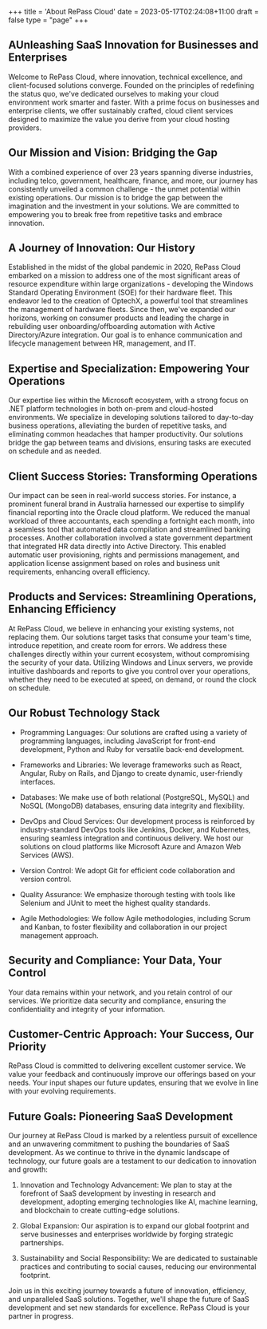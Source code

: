 +++
title = 'About RePass Cloud'
date = 2023-05-17T02:24:08+11:00
draft = false
type = "page"
+++

## AUnleashing SaaS Innovation for Businesses and Enterprises

Welcome to RePass Cloud, where innovation, technical excellence, and client-focused solutions converge. Founded on the principles of redefining the status quo, we've dedicated ourselves to making your cloud environment work smarter and faster. With a prime focus on businesses and enterprise clients, we offer sustainably crafted, cloud client services designed to maximize the value you derive from your cloud hosting providers.

## Our Mission and Vision: Bridging the Gap

With a combined experience of over 23 years spanning diverse industries, including telco, government, healthcare, finance, and more, our journey has consistently unveiled a common challenge - the unmet potential within existing operations. Our mission is to bridge the gap between the imagination and the investment in your solutions. We are committed to empowering you to break free from repetitive tasks and embrace innovation.

## A Journey of Innovation: Our History

Established in the midst of the global pandemic in 2020, RePass Cloud embarked on a mission to address one of the most significant areas of resource expenditure within large organizations - developing the Windows Standard Operating Environment (SOE) for their hardware fleet. This endeavor led to the creation of OptechX, a powerful tool that streamlines the management of hardware fleets. Since then, we've expanded our horizons, working on consumer products and leading the charge in rebuilding user onboarding/offboarding automation with Active Directory/Azure integration. Our goal is to enhance communication and lifecycle management between HR, management, and IT.

## Expertise and Specialization: Empowering Your Operations

Our expertise lies within the Microsoft ecosystem, with a strong focus on .NET platform technologies in both on-prem and cloud-hosted environments. We specialize in developing solutions tailored to day-to-day business operations, alleviating the burden of repetitive tasks, and eliminating common headaches that hamper productivity. Our solutions bridge the gap between teams and divisions, ensuring tasks are executed on schedule and as needed.

## Client Success Stories: Transforming Operations

Our impact can be seen in real-world success stories. For instance, a prominent funeral brand in Australia harnessed our expertise to simplify financial reporting into the Oracle cloud platform. We reduced the manual workload of three accountants, each spending a fortnight each month, into a seamless tool that automated data compilation and streamlined banking processes. Another collaboration involved a state government department that integrated HR data directly into Active Directory. This enabled automatic user provisioning, rights and permissions management, and application license assignment based on roles and business unit requirements, enhancing overall efficiency.

## Products and Services: Streamlining Operations, Enhancing Efficiency

At RePass Cloud, we believe in enhancing your existing systems, not replacing them. Our solutions target tasks that consume your team's time, introduce repetition, and create room for errors. We address these challenges directly within your current ecosystem, without compromising the security of your data. Utilizing Windows and Linux servers, we provide intuitive dashboards and reports to give you control over your operations, whether they need to be executed at speed, on demand, or round the clock on schedule.

## Our Robust Technology Stack

- Programming Languages: Our solutions are crafted using a variety of programming languages, including JavaScript for front-end development, Python and Ruby for versatile back-end development.

- Frameworks and Libraries: We leverage frameworks such as React, Angular, Ruby on Rails, and Django to create dynamic, user-friendly interfaces.

- Databases: We make use of both relational (PostgreSQL, MySQL) and NoSQL (MongoDB) databases, ensuring data integrity and flexibility.

- DevOps and Cloud Services: Our development process is reinforced by industry-standard DevOps tools like Jenkins, Docker, and Kubernetes, ensuring seamless integration and continuous delivery. We host our solutions on cloud platforms like Microsoft Azure and Amazon Web Services (AWS).

- Version Control: We adopt Git for efficient code collaboration and version control.

- Quality Assurance: We emphasize thorough testing with tools like Selenium and JUnit to meet the highest quality standards.

- Agile Methodologies: We follow Agile methodologies, including Scrum and Kanban, to foster flexibility and collaboration in our project management approach.

## Security and Compliance: Your Data, Your Control

Your data remains within your network, and you retain control of our services. We prioritize data security and compliance, ensuring the confidentiality and integrity of your information.

## Customer-Centric Approach: Your Success, Our Priority

RePass Cloud is committed to delivering excellent customer service. We value your feedback and continuously improve our offerings based on your needs. Your input shapes our future updates, ensuring that we evolve in line with your evolving requirements.

## Future Goals: Pioneering SaaS Development

Our journey at RePass Cloud is marked by a relentless pursuit of excellence and an unwavering commitment to pushing the boundaries of SaaS development. As we continue to thrive in the dynamic landscape of technology, our future goals are a testament to our dedication to innovation and growth:

1. Innovation and Technology Advancement: We plan to stay at the forefront of SaaS development by investing in research and development, adopting emerging technologies like AI, machine learning, and blockchain to create cutting-edge solutions.

2. Global Expansion: Our aspiration is to expand our global footprint and serve businesses and enterprises worldwide by forging strategic partnerships.

3. Sustainability and Social Responsibility: We are dedicated to sustainable practices and contributing to social causes, reducing our environmental footprint.

Join us in this exciting journey towards a future of innovation, efficiency, and unparalleled SaaS solutions. Together, we'll shape the future of SaaS development and set new standards for excellence. RePass Cloud is your partner in progress.